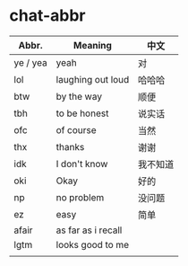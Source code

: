 # chat-abbr

| Abbr.    | Meaning            | 中文     |
| -------- | -----------------  | -------- |
| ye / yea | yeah               | 对       |
| lol      | laughing out loud  | 哈哈哈   |
| btw      | by the way         | 顺便     |
| tbh      | to be honest       | 说实话   |
| ofc      | of course          | 当然     |
| thx      | thanks             | 谢谢     |
| idk      | I don't know       | 我不知道 |
| oki      | Okay               | 好的     |
| np       | no problem         | 没问题   |
| ez       | easy               | 简单     |
| afair    | as far as i recall |         |
| lgtm     | looks good to me   |         |
|          |                    |         |
